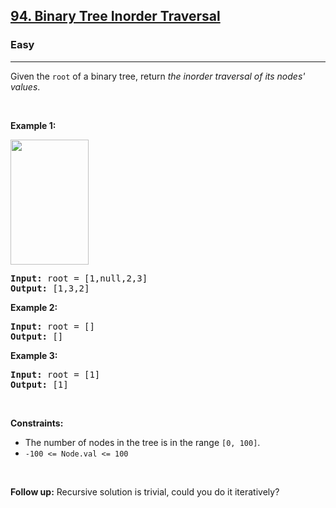 <h2><a href="https://leetcode.com/problems/binary-tree-inorder-traversal/">94. Binary Tree Inorder Traversal</a></h2><h3>Easy</h3><hr><div><p><span class="wiseone-analysis-result wiseone-analysis-result-fact">Given the <code>root</code> of a <span class="wiseone-analysis-result wiseone-analysis-result-entity">binary tree</span>, return <em>the <span class="wiseone-analysis-result wiseone-analysis-result-entity">inorder traversal</span> of its nodes' values</em>.</span></p>

<p>&nbsp;</p>
<p><strong class="example">Example 1:</strong></p>
<img alt="" src="https://assets.leetcode.com/uploads/2020/09/15/inorder_1.jpg" style="width: 125px; height: 200px;">
<pre><strong>Input:</strong> root = [1,null,2,3]
<strong>Output:</strong> [1,3,2]
</pre>

<p><strong class="example">Example 2:</strong></p>

<pre><strong>Input:</strong> root = []
<strong>Output:</strong> []
</pre>

<p><strong class="example">Example 3:</strong></p>

<pre><strong>Input:</strong> root = [1]
<strong>Output:</strong> [1]
</pre>

<p>&nbsp;</p>
<p><strong>Constraints:</strong></p>

<ul>
	<li>The number of nodes in the tree is in the range <code>[0, 100]</code>.</li>
	<li><code>-100 &lt;= Node.val &lt;= 100</code></li>
</ul>

<p>&nbsp;</p>
<strong>Follow up:</strong> Recursive solution is trivial, could you do it iteratively?</div>